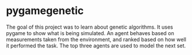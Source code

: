 # pygamegenetic
The goal of this project was to learn about genetic algorithms. It uses pygame to show what is being simulated. An agent behaves based on measurements taken from the environment, and ranked based on how well it performed the task. The top three agents are used to model the next set.
